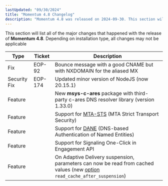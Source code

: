 ```yaml
---
lastUpdated: "09/30/2024"
title: "Momentum 4.8 Changelog"
description: "Momentum 4.8 was released on 2024-09-30. This section will list all of the major changes that happened with the release of Momentum 4.8. Depending on installation type, all changes may not be applicable"
---
```


This section will list all of the major changes that happened with the release of **Momentum 4.8**. Depending on installation type, all changes may not be applicable

<a name="changelog.4.8.table"></a>

| Type | Ticket | Description |
| --- | --- | --- |
| Fix | EOP-92 | Bounce message with a good CNAME but with NXDOMAIN for the aliased MX |
| Security Fix | EOP-174 | Updated minor version of NodeJS (now 20.15.1) |
| Feature | | New **msys-c-ares** package with third-party c-ares DNS resolver library (version 1.33.0) |
| Feature | | Support for [MTA-STS](/momentum/4/mta-sts) (MTA Strict Transport Security) |
| Feature | | Support for [DANE](/momentum/4/modules/dane) (DNS-based Authentication of Named Entities) |
| Feature | | Support for Signaling One-Click in Engagement API |
| Feature | | On Adaptive Delivery suspension, parameters can now be read from cached values (new [option](/momentum/4/modules/4-adaptive#options-valid-in-the) ` read_cache_after_suspension`) |
